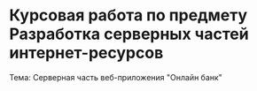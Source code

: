 # Курсовая работа по предмету Разработка серверных частей интернет-ресурсов
Тема: Серверная часть веб-приложения "Онлайн банк"
